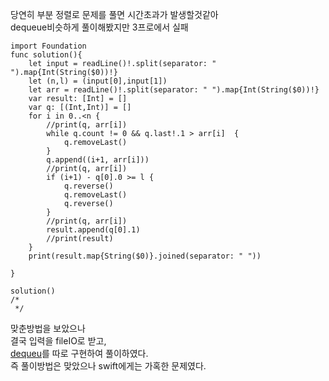 당연히 부분 정렬로 문제를 풀면 시간초과가 발생할것같아   
dequeue비슷하게 풀이해봤지만 3프로에서 실패   

```
import Foundation
func solution(){
    let input = readLine()!.split(separator: " ").map{Int(String($0))!}
    let (n,l) = (input[0],input[1])
    let arr = readLine()!.split(separator: " ").map{Int(String($0))!}
    var result: [Int] = []
    var q: [(Int,Int)] = []
    for i in 0..<n {
        //print(q, arr[i])
        while q.count != 0 && q.last!.1 > arr[i]  {
            q.removeLast()
        }
        q.append((i+1, arr[i]))
        //print(q, arr[i])
        if (i+1) - q[0].0 >= l {
            q.reverse()
            q.removeLast()
            q.reverse()
        }
        //print(q, arr[i])
        result.append(q[0].1)
        //print(result)
    }
    print(result.map{String($0)}.joined(separator: " "))
    
}

solution()
/*
 */

```
맞춘방법을 보았으나   
결국 입력을 fileIO로 받고,   
[dequeu](https://github.com/ww5702/Swift_Coding_Test/blob/main/Algorithm/%ED%81%90(Queue)&%EB%8D%B1(Deque).md)를 따로 구현하여 풀이하였다.   
즉 풀이방법은 맞았으나 swift에게는 가혹한 문제였다.   
